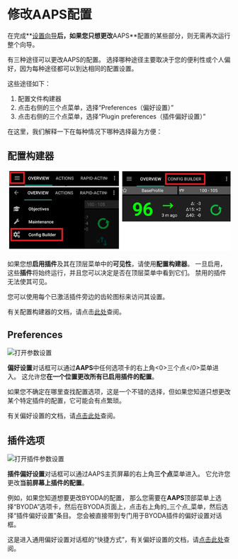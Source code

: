 # 修改AAPS配置

在完成**[设置向导](../SettingUpAaps/SetupWizard.md)**后，如果您只想更改**AAPS**配置的某些部分，则无需再次运行整个向导。

有三种途径可以更改AAPS的配置。 选择哪种途径主要取决于您的便利性或个人偏好，因为每种途径都可以到达相同的配置设置。

这些途径如下：

1. 配置文件构建器
1. 点击右侧的三个点菜单，选择“Preferences（偏好设置）”
1. 点击右侧的三个点菜单，选择“Plugin preferences（插件偏好设置）”

在这里，我们解释一下在每种情况下哪种选择最为方便：

## 配置构建器

![打开配置构建器](../images/ConfBuild_Open_AAPS30.png)

如果您想**启用插件**及其在顶层菜单中的**可见性**，请使用**配置构建器**。 一旦启用，这些**插件**将始终运行，并且您可以决定是否在顶层菜单中看到它们。 禁用的插件无法使其可见。

您可以使用每个已激活插件旁边的齿轮图标来访问其设置。

有关配置构建器的文档，请点击[此处](../SettingUpAaps/ConfigBuilder.md)查阅。

## Preferences

![打开参数设置](../images/Pref2020_Open2.png)

**偏好设置**对话框可以通过**AAPS**中任何选项卡的右上角<0>三个点</0>菜单进入。 这允许您**在一个位置更改所有已启用插件的配置**。

如果您不确定在哪里查找配置选项，这是一个不错的选择，但如果您知道只想更改某个特定插件的配置，它可能会有点繁琐。

有关偏好设置的文档，请[点击此处](/SettingUpAaps/Preferences.md)查阅。

## 插件选项

![打开插件参数设置](../images/Pref2020_OpenPlugin2.png)

**插件偏好设置**对话框可以通过AAPS主页屏幕的右上角**三个点**菜单进入。 它允许您更改**当前屏幕上插件的配置**。

例如，如果您知道想要更改BYODA的配置， 那么您需要在**AAPS**顶部菜单上选择“BYODA”选项卡，然后在BYODA页面上，点击右上角的_三个点_菜单，然后选择“插件偏好设置”条目。 您会被直接带到专门用于BYODA插件的偏好设置对话框。

这是进入通用偏好设置对话框的“快捷方式”，有关偏好设置的文档，请[点击此处](../SettingUpAaps/Preferences.md)查阅。
